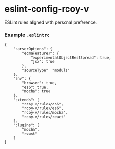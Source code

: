 # eslint-config-rcoy-v

ESLint rules aligned with personal preference.

### Example `.eslintrc`
```
{
    "parserOptions": {
        "ecmaFeatures": {
            "experimentalObjectRestSpread": true,
            "jsx": true
        },
        "sourceType": "module"
    },
    "env": {
        "browser": true,
        "es6": true,
        "mocha": true
    },
    "extends": [
        "rcoy-v/rules/es5",
        "rcoy-v/rules/es6",
        "rcoy-v/rules/mocha",
        "rcoy-v/rules/react"
    ],
    "plugins": [
        "mocha",
        "react"
    ]
}
```
